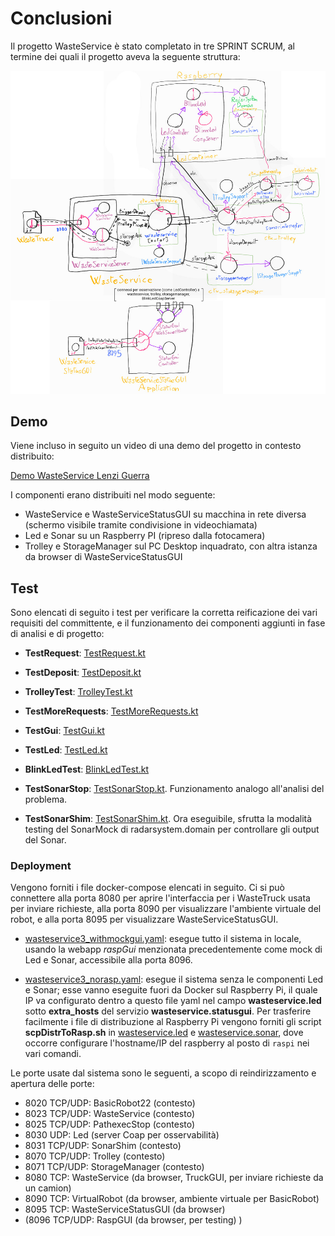 # Conclusioni

Il progetto WasteService è stato completato in tre SPRINT SCRUM, al termine dei quali il progetto aveva la seguente struttura:

![](img/architettura_finale_progetto.jpg)

## Demo

Viene incluso in seguito un video di una demo del progetto in contesto distribuito:

[Demo WasteService Lenzi Guerra](https://youtu.be/wizYutGEHh4)

<!-- <iframe width="560" height="315" src="https://www.youtube.com/embed/wizYutGEHh4" title="YouTube video player" frameborder="0" allow="accelerometer; autoplay; clipboard-write; encrypted-media; gyroscope; picture-in-picture" allowfullscreen></iframe> -->

I componenti erano distribuiti nel modo seguente:

- WasteService e WasteServiceStatusGUI su macchina in rete diversa (schermo visibile tramite condivisione in videochiamata)
- Led e Sonar su un Raspberry PI (ripreso dalla fotocamera)
- Trolley e StorageManager sul PC Desktop inquadrato, con altra istanza da browser di WasteServiceStatusGUI

## Test

Sono elencati di seguito i test per verificare la corretta reificazione dei vari requisiti del committente, e il funzionamento dei componenti aggiunti in fase di analisi e di progetto:

- **TestRequest**: [TestRequest.kt](../wasteservice.core/test/it/unibo/lenziguerra/wasteservice/wasteservice/TestRequest.kt)
- **TestDeposit**: [TestDeposit.kt](../wasteservice.core/test/it/unibo/lenziguerra/wasteservice/TestDeposit.kt)
- **TrolleyTest**: [TrolleyTest.kt](../wasteservice.core/test/it/unibo/lenziguerra/wasteservice/TrolleyTest.kt)
- **TestMoreRequests**: [TestMoreRequests.kt](../wasteservice.core/test/it/unibo/lenziguerra/wasteservice/TestMoreRequests.kt)

- **TestGui**: [TestGui.kt](../wasteservice.statusgui/src/test/kotlin/it/unibo/lenziguerra/wasteservice/statusgui/TestGui.kt)
- **TestLed**: [TestLed.kt](../wasteservice.led/src/test/kotlin/TestLed.kt)
- **BlinkLedTest**: [BlinkLedTest.kt](../wasteservice.led/src/test/kotlin/BlinkLedTest.kt)

- **TestSonarStop**: [TestSonarStop.kt](../wasteservice.core/test/it/unibo/lenziguerra/wasteservice/TestSonarStop.kt). Funzionamento analogo all'analisi del problema.
- **TestSonarShim**: [TestSonarShim.kt](../wasteservice.sonar/test/it/unibo/lenziguerra/wasteservice/sonar/TestSonarShim.kt). Ora eseguibile, sfrutta la modalità testing del SonarMock di radarsystem.domain per controllare gli output del Sonar.

### Deployment

Vengono forniti i file docker-compose elencati in seguito. Ci si può connettere alla porta 8080 per aprire l'interfaccia per i WasteTruck usata per inviare richieste, alla porta 8090 per visualizzare l'ambiente virtuale del robot, e alla porta 8095 per visualizzare WasteServiceStatusGUI.

- [wasteservice3\_withmockgui.yaml](../wasteservice3_withmockgui.yaml): esegue tutto il sistema in locale, usando la webapp *raspGui* menzionata precedentemente come mock di Led e Sonar, accessibile alla porta 8096.

- [wasteservice3_norasp.yaml](../wasteservice3_norasp.yaml): esegue il sistema senza le componenti Led e Sonar; esse vanno eseguite fuori da Docker sul Raspberry Pi, il quale IP va configurato dentro a questo file yaml nel campo **wasteservice.led** sotto **extra_hosts** del servizio **wasteservice.statusgui**. Per trasferire facilmente i file di distribuzione al Raspberry Pi vengono forniti gli script **scpDistrToRasp.sh** in [wasteservice.led](../wasteservice.led/scpDistrToRasp.sh) e [wasteservice.sonar](../wasteservice.sonar/scpDistrToRasp.sh), dove occorre configurare l'hostname/IP del raspberry al posto di `raspi` nei vari comandi.

Le porte usate dal sistema sono le seguenti, a scopo di reindirizzamento e apertura delle porte:

- 8020 TCP/UDP: BasicRobot22 (contesto)
- 8023 TCP/UDP: WasteService (contesto)
- 8025 TCP/UDP: PathexecStop (contesto)
- 8030 UDP: Led (server Coap per osservabilità)
- 8031 TCP/UDP: SonarShim (contesto)
- 8070 TCP/UDP: Trolley (contesto)
- 8071 TCP/UDP: StorageManager (contesto)
- 8080 TCP: WasteService (da browser, TruckGUI, per inviare richieste da un camion)
- 8090 TCP: VirtualRobot (da browser, ambiente virtuale per BasicRobot)
- 8095 TCP: WasteServiceStatusGUI (da browser)
- (8096 TCP/UDP: RaspGUI (da browser, per testing) )